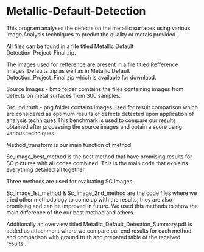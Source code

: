 # Metallic-Default-Detection
This program analyses the defects on the metallic surfaces using various Image Analysis techniques to predict the quality of metals provided.


All files can be found in a file titled Metallic Default Detection_Project_Final.zip.

The images used for refference are present in a file titled Refference Images_Defaults.zip as well as in Metallic Default Detection_Project_Final.zip which is available for downlaod.


Source Images - bmp  folder comtains the files containing images from defects on metal surfaces from 300 samples.


Ground truth - png folder contains images used for result comparison which are considered as optimum results of defects detected upon application of analysis techniques.This benchmark is used to compare our results obtained after processing the source images and obtain a score using various techniques.

Method_transform is our main function of method

Sc_image_best_method is the best method that have promising results for SC pictures
with all codes combined. This is the main code that explains everything detailed
all together.

Three methods are used for evaluating SC images:

Sc_image_1st_method & Sc_image_2nd_method are the code files where we tried other
methodology to come up with the results, they are also promising and can be improved
in future. We used this methods to show the main difference of the our best method
and others. 

Additionally an overview titled Metallic_Default_Detection_Summary.pdf  is added as attachment where we compare our end results for 
each method and comparison with ground truth and prepared table of the received results .
